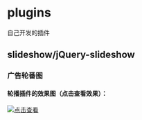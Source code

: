 # plugins
自己开发的插件

## slideshow/jQuery-slideshow
### 广告轮番图


#### 轮播插件的效果图（点击查看效果）：

<a href="https://mrmengj.github.io/plugins/slideshow/jQuery-slideshow/index.html"><img src="https://ooo.0o0.ooo/2017/06/24/594d4958e92f1.png" title="点击查看"></a>
